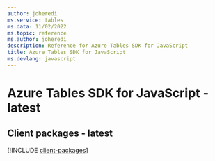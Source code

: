 ```yaml
---
author: joheredi
ms.service: tables
ms.data: 11/02/2022
ms.topic: reference
ms.author: joheredi
description: Reference for Azure Tables SDK for JavaScript
title: Azure Tables SDK for JavaScript
ms.devlang: javascript
---
```

# Azure Tables SDK for JavaScript - latest

## Client packages - latest
[!INCLUDE [client-packages](tables-client-index.md)]